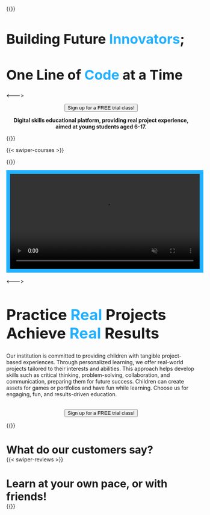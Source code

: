 ---
---
{{<columns widths="60%" align="center">}}
<h1 style="font-size:2.25rem">Building Future <span style="color:#23B0FF">Innovators</span>;</h1>
<h1 style="font-size:2.25rem">One Line of <span style="color:#23B0FF">Code</span> at a Time</h1>
<--->



<p align="center"><button type="button" onclick="window.location.href='/contact#trial';">Sign up for a FREE trial class!</button></p>

<p align="center" style="font-weight: bold;">Digital skills educational platform, providing real project experience, aimed at young students aged 6-17.</p>
{{</columns>}}

{{< swiper-courses >}}

<div class="separator"></div>

{{<columns widths="50%" align="center">}}

<div class="video-container">

<video style="border: 10px solid #23B0FF;" autoplay loop muted width="100%">
    <source src="/img/Roblox_Preview.mp4" type="video/mp4" />
    <source src="Path To webm Video" type="video/webm" />
</video>                
<div >
    <img src="path to Image" alt="">
</div>
<!-- If Videos are not supported this image will act as cover image-->
</div>

<--->

<h1 style="font-size:2.5rem">Practice <span style="color:#23B0FF">Real</span> Projects <br> Achieve <span style="color:#23B0FF">Real</span> Results</h1>
<p>Our institution is committed to providing children with tangible project-based experiences. Through personalized learning, we offer real-world projects tailored to their interests and abilities. This approach helps develop skills such as critical thinking, problem-solving, collaboration, and communication, preparing them for future success. Children can create assets for games or portfolios and have fun while learning. Choose us for engaging, fun, and results-driven education. <br><br>
<center><button type="button" onclick="window.location.href='/contact#trial';">Sign up for a FREE trial class!</button></center></p>
{{</columns>}}

<div class="separator"></div>

<h1 style="margin-bottom:0px">What do our customers say?</h1>
{{< swiper-reviews >}}

<h1 style="margin-bottom:0px;">Learn at your own pace, or with friends!</h1>
{{<swiper-groups>}}